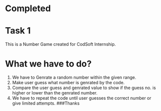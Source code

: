 # Completed
# Task 1
This is a Number Game created for CodSoft Internship.
# What we have to do?
1. We have to Genrate a random number within the given range.
2. Make user guess what number is genrated by the code.
3. Compare the user guess and genrated value to show if the guess no. is higher or lower than the genrated number.
4. We have to repeat the code until user guesses the correct number or give limited attempts.                                                                                                                  ###Thanks

